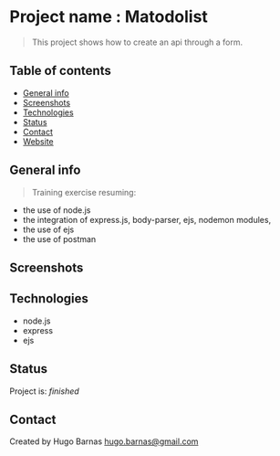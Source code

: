 # Project name : Matodolist
> This project shows how to create an api through a form.

## Table of contents
* [General info](#general-info)
* [Screenshots](#screenshots)
* [Technologies](#technologies)
* [Status](#status)
* [Contact](#contact)
* [Website](#website)

## General info
> Training exercise resuming:
* the use of node.js
* the integration of express.js, body-parser, ejs, nodemon modules,
* the use of ejs
* the use of postman

## Screenshots

## Technologies
* node.js 
* express
* ejs

## Status
Project is: _finished_

## Contact
Created by Hugo Barnas
hugo.barnas@gmail.com




